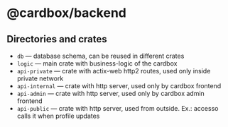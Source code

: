 # @cardbox/backend

## Directories and crates

- `db` — database schema, can be reused in different crates
- `logic` — main crate with business-logic of the cardbox
- `api-private` — crate with actix-web http2 routes, used only inside private network
- `api-internal` — crate with http server, used only by cardbox frontend
- `api-admin` — crate with http server, used only by cardbox admin frontend
- `api-public` — crate with http server, used from outside. Ex.: accesso calls it when profile updates
